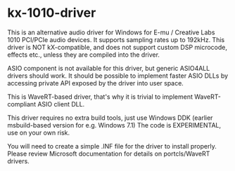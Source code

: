 kx-1010-driver
===============

This is an alternative audio driver for Windows for E-mu / Creative Labs 1010 PCI/PCIe audio devices.
It supports sampling rates up to 192kHz.
This driver is NOT kX-compatible, and does not support custom DSP microcode, effects etc., unless they are compiled into the driver.

ASIO component is not available for this driver, but generic ASIO4ALL drivers should work. It should be possible to implement faster ASIO DLLs by accessing private API exposed by the driver into user space.

This is WaveRT-based driver, that's why it is trivial to implement WaveRT-compliant ASIO client DLL.

This driver requires no extra build tools, just use Windows DDK (earlier msbuild-based version for e.g. Windows 7.1)
The code is EXPERIMENTAL, use on your own risk.

You will need to create a simple .INF file for the driver to install properly. Please review Microsoft documentation for details on portcls/WaveRT drivers.
